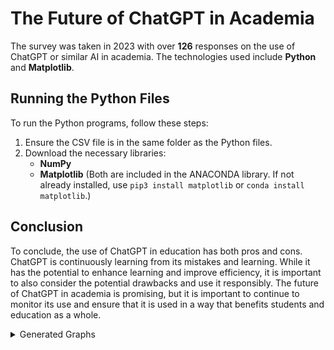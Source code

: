 # The Future of ChatGPT in Academia

The survey was taken in 2023 with over **126** responses on the use of ChatGPT or similar AI in academia. The technologies used include **Python** and **Matplotlib**.

## Running the Python Files

To run the Python programs, follow these steps:

1. Ensure the CSV file is in the same folder as the Python files.
2. Download the necessary libraries:
    - **NumPy**
    - **Matplotlib**
    (Both are included in the ANACONDA library. If not already installed, use `pip3 install matplotlib` or `conda install matplotlib`.)


## Conclusion
To conclude, the use of ChatGPT in education has both pros and cons. ChatGPT is continuously learning from its mistakes and learning. While it has the potential to enhance learning and improve efficiency, it is important to also consider the potential drawbacks and use it responsibly. The future of ChatGPT in academia is promising, but it is important to continue to monitor its use and ensure that it is used in a way that benefits students and education as a whole.


<details>
<summary>Generated Graphs</summary>

<div align="center">
  <img src="https://github.com/sankeer28/412/assets/112449287/f8fd31a1-d27b-4fe4-a0bb-337741371671" alt="image" width="500">
</div>

<div align="center">
  <img src="https://github.com/sankeer28/412/assets/112449287/378a036f-92fc-478d-bb0e-216613b02194" alt="image" width="500">
</div>

<div align="center">
  <img src="https://github.com/sankeer28/412/assets/112449287/991bc614-71dd-4bc5-92dc-a4ad602d5f0b" alt="image" width="500">
</div>

<div align="center">
  <img src="https://github.com/sankeer28/412/assets/112449287/e09dee44-3ef7-4f06-877d-de1999da6533" alt="image" width="500">
</div>

<div align="center">
  <img src="https://github.com/sankeer28/412/assets/112449287/ffa4b085-c21f-48d9-803c-1829f7397c2d" alt="image" width="500">
</div>

<div align="center">
  <img src="https://github.com/sankeer28/412/assets/112449287/5594cead-92a0-43a2-b234-de2392f2ea5e" alt="image" width="500">
</div>

<div align="center">
  <img src="https://github.com/sankeer28/412/assets/112449287/4049e5c3-b607-4fd8-aa4c-874f5da85b5b" alt="image" width="500">
</div>

<div align="center">
  <img src="https://github.com/sankeer28/412/assets/112449287/0499dff1-81b0-4217-98c2-92ea745ef9ea" alt="image" width="500">
</div>

<div align="center">
  <img src="https://github.com/sankeer28/412/assets/112449287/2da66e60-2ee3-4c8b-ae5a-1555d76fca3b" alt="image" width="500">
</div>

<div align="center">
  <img src="https://github.com/sankeer28/412/assets/112449287/fcffbf62-7e6a-496a-bb91-97c17bb84878" alt="image" width="500">
</div>

<div align="center">
  <img src="https://github.com/sankeer28/412/assets/112449287/95499e70-251b-4c35-a311-124264fafb6c" alt="image" width="500">
</div>

<div align="center">
  <img src="https://github.com/sankeer28/412/assets/112449287/5d2c1733-578d-42e2-96dd-c8bd678391ba" alt="image" width="500">
</div>



